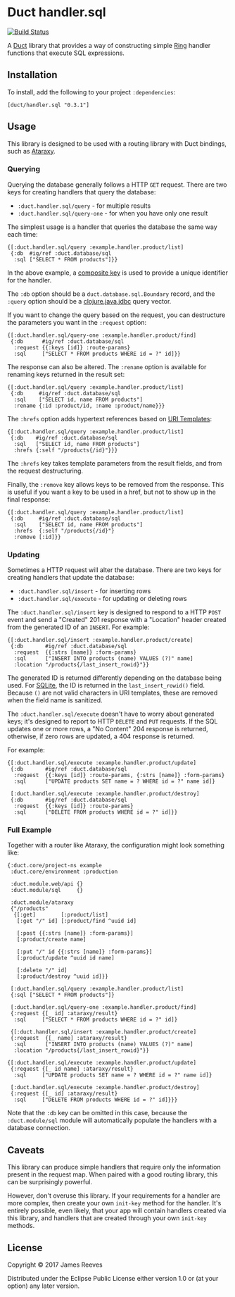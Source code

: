 # Duct handler.sql

[![Build Status](https://travis-ci.org/duct-framework/handler.sql.svg?branch=master)](https://travis-ci.org/duct-framework/handler.sql)

A [Duct][] library that provides a way of constructing simple [Ring][]
handler functions that execute SQL expressions.

[duct]: https://github.com/duct-framework/duct
[ring]: https://github.com/ring-clojure/ring

## Installation

To install, add the following to your project `:dependencies`:

    [duct/handler.sql "0.3.1"]

## Usage

This library is designed to be used with a routing library with Duct
bindings, such as [Ataraxy][].

[ataraxy]: https://github.com/duct-framework/module.ataraxy

### Querying

Querying the database generally follows a HTTP `GET` request. There
are two keys for creating handlers that query the database:

* `:duct.handler.sql/query`     - for multiple results
* `:duct.handler.sql/query-one` - for when you have only one result

The simplest usage is a handler that queries the database the same way
each time:

```edn
{[:duct.handler.sql/query :example.handler.product/list]
 {:db  #ig/ref :duct.database/sql
  :sql ["SELECT * FROM products"]}}
```

In the above example, a [composite key][] is used to provide a unique
identifier for the handler.

The `:db` option should be a `duct.database.sql.Boundary` record, and
the `:query` option should be a [clojure.java.jdbc][] query vector.

If you want to change the query based on the request, you can
destructure the parameters you want in the `:request` option:

```edn
{[:duct.handler.sql/query-one :example.handler.product/find]
 {:db      #ig/ref :duct.database/sql
  :request {{:keys [id]} :route-params}
  :sql     ["SELECT * FROM products WHERE id = ?" id]}}
```

The response can also be altered. The `:rename` option is available
for renaming keys returned in the result set:

```edn
{[:duct.handler.sql/query :example.handler.product/list]
 {:db     #ig/ref :duct.database/sql
  :sql    ["SELECT id, name FROM products"]
  :rename {:id :product/id, :name :product/name}}}
```

The `:hrefs` option adds hypertext references based on [URI
Templates][]:

```edn
{[:duct.handler.sql/query :example.handler.product/list]
 {:db    #ig/ref :duct.database/sql
  :sql   ["SELECT id, name FROM products"]
  :hrefs {:self "/products{/id}"}}}
```

The `:hrefs` key takes template parameters from the result fields, and
from the request destructuring.

Finally, the `:remove` key allows keys to be removed from the
response. This is useful if you want a key to be used in a href, but
not to show up in the final response:

```edn
{[:duct.handler.sql/query :example.handler.product/list]
 {:db     #ig/ref :duct.database/sql
  :sql    ["SELECT id, name FROM products"]
  :hrefs  {:self "/products{/id}"}
  :remove [:id]}}
```

[composite key]:     https://github.com/weavejester/integrant#composite-keys
[clojure.java.jdbc]: https://github.com/clojure/java.jdbc
[uri templates]:     https://tools.ietf.org/html/rfc6570

### Updating

Sometimes a HTTP request will alter the database. There are two keys
for creating handlers that update the database:

* `:duct.handler.sql/insert`  - for inserting rows
* `:duct.handler.sql/execute` - for updating or deleting rows

The `:duct.handler.sql/insert` key is designed to respond to a HTTP
`POST` event and send a "Created" 201 response with a "Location"
header created from the generated ID of an `INSERT`. For example:

```edn
{[:duct.handler.sql/insert :example.handler.product/create]
 {:db       #ig/ref :duct.database/sql
  :request  {{:strs [name]} :form-params}
  :sql      ["INSERT INTO products (name) VALUES (?)" name]
  :location "/products{/last_insert_rowid}"}}
```

The generated ID is returned differently depending on the database
being used. For [SQLite][], the ID is returned in the
`last_insert_rowid()` field. Because `()` are not valid characters in
URI templates, these are removed when the field name is sanitized.

The `:duct.handler.sql/execute` doesn't have to worry about generated
keys; it's designed to report to HTTP `DELETE` and `PUT` requests. If
the SQL updates one or more rows, a "No Content" 204 response is
returned, otherwise, if zero rows are updated, a 404 response is
returned.

For example:

```edn
{[:duct.handler.sql/execute :example.handler.product/update]
 {:db       #ig/ref :duct.database/sql
  :request  {{:keys [id]} :route-params, {:strs [name]} :form-params}
  :sql      ["UPDATE products SET name = ? WHERE id = ?" name id]}
  
 [:duct.handler.sql/execute :example.handler.product/destroy]
 {:db       #ig/ref :duct.database/sql
  :request  {{:keys [id]} :route-params}
  :sql      ["DELETE FROM products WHERE id = ?" id]}}
```

[sqlite]: https://sqlite.org/

### Full Example

Together with a router like Ataraxy, the configuration might look
something like:

```edn
{:duct.core/project-ns example
 :duct.core/environment :production

 :duct.module.web/api {}
 :duct.module/sql     {}

 :duct.module/ataraxy
 {"/products"
  {[:get]        [:product/list]
   [:get "/" id] [:product/find ^uuid id]
   
   [:post {{:strs [name]} :form-params}]
   [:product/create name]
   
   [:put "/" id {{:strs [name]} :form-params}]
   [:product/update ^uuid id name]
   
   [:delete "/" id]
   [:product/destroy ^uuid id]}}

 [:duct.handler.sql/query :example.handler.product/list]
 {:sql ["SELECT * FROM products"]}

 [:duct.handler.sql/query-one :example.handler.product/find]
 {:request {[_ id] :ataraxy/result}
  :sql     ["SELECT * FROM products WHERE id = ?" id]}
  
 {[:duct.handler.sql/insert :example.handler.product/create]
 {:request  {[_ name] :ataraxy/result}
  :sql      ["INSERT INTO products (name) VALUES (?)" name]
  :location "/products{/last_insert_rowid}"}}

{[:duct.handler.sql/execute :example.handler.product/update]
 {:request {[_ id name] :ataraxy/result}
  :sql     ["UPDATE products SET name = ? WHERE id = ?" name id]}
  
 [:duct.handler.sql/execute :example.handler.product/destroy]
 {:request {[_ id] :ataraxy/result}
  :sql     ["DELETE FROM products WHERE id = ?" id]}}}
```

Note that the `:db` key can be omitted in this case, because the
`:duct.module/sql` module will automatically populate the handlers
with a database connection.

## Caveats

This library can produce simple handlers that require only the
information present in the request map. When paired with a good
routing library, this can be surprisingly powerful.

However, don't overuse this library. If your requirements for a
handler are more complex, then create your own `init-key` method for
the handler. It's entirely possible, even likely, that your app will
contain handlers created via this library, and handlers that are
created through your own `init-key` methods.

## License

Copyright © 2017 James Reeves

Distributed under the Eclipse Public License either version 1.0 or (at
your option) any later version.

